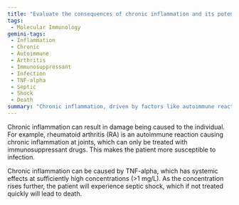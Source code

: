 ```yaml
---
title: "Evaluate the consequences of chronic inflammation and its potential impact on health."
tags:
 - Molecular Immunology
gemini-tags:
 - Inflammation
 - Chronic
 - Autoimmune
 - Arthritis
 - Immunosuppressant
 - Infection
 - TNF-alpha
 - Septic
 - Shock
 - Death
summary: "Chronic inflammation, driven by factors like autoimmune reactions or high TNF-alpha levels, can cause debilitating conditions like rheumatoid arthritis and life-threatening complications like septic shock."
---
```

Chronic inflammation can result in damage being caused to the individual. For example, rheumatoid arthritis (RA) is an autoimmune reaction causing chronic inflammation at joints, which can only be treated with immunosuppressant drugs. This makes the patient more susceptible to infection. 

Chronic inflammation can be caused by TNF-alpha, which has systemic effects at sufficiently high concentrations (>1 mg/L). As the concentration rises further, the patient will experience septic shock, which if not treated quickly will lead to death.